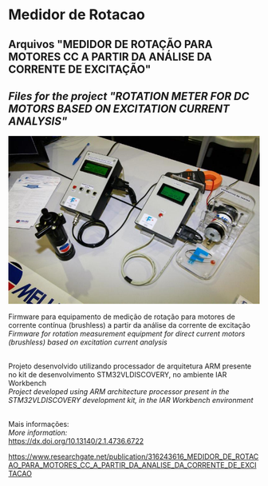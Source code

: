 # Medidor de Rotacao

## Arquivos "MEDIDOR DE ROTAÇÃO PARA MOTORES CC A PARTIR DA ANÁLISE DA CORRENTE DE EXCITAÇÃO"

## _Files for the project "ROTATION METER FOR DC MOTORS BASED ON EXCITATION CURRENT ANALYSIS"_

![Equipamento / Equipment](1597333748482.jpeg)

Firmware para equipamento de medição de rotação para motores de corrente contínua (brushless) a partir da análise da corrente de excitação\
_Firmware for rotation measurement equipment for direct current motors (brushless) based on excitation current analysis_

\
Projeto desenvolvido utilizando processador de arquitetura ARM presente no kit de desenvolvimento STM32VLDISCOVERY, no ambiente IAR Workbench\
_Project developed using ARM architecture processor present in the STM32VLDISCOVERY development kit, in the IAR Workbench environment_

\
Mais informações:\
_More information:_\
https://dx.doi.org/10.13140/2.1.4736.6722

https://www.researchgate.net/publication/316243616_MEDIDOR_DE_ROTACAO_PARA_MOTORES_CC_A_PARTIR_DA_ANALISE_DA_CORRENTE_DE_EXCITACAO